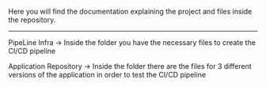 Here you will find the documentation explaining the project and files inside the repository.

-------------------------

PipeLine Infra -> Inside the folder you have the necessary files to create the CI/CD pipeline

Application Repository -> Inside the folder there are the files for 3 different versions of the application in order to test the CI/CD pipeline
